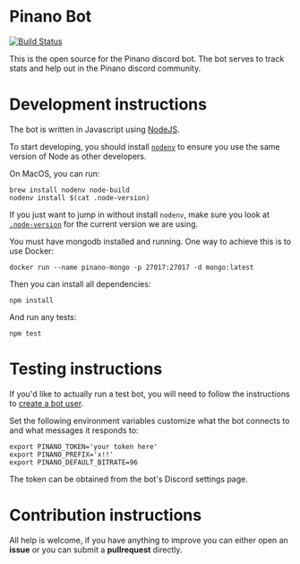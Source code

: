 # Pinano Bot

[![Build Status](https://travis-ci.com/pinano-discord/Pinano-Discord-Bot.svg?branch=master)](https://travis-ci.com/pinano-discord/Pinano-Discord-Bot)

This is the open source for the Pinano discord bot. The bot serves to track stats and help out in the Pinano discord community.

# Development instructions

The bot is written in Javascript using [NodeJS](https://nodejs.org/).

To start developing, you should install [`nodenv`](https://github.com/nodenv/nodenv) to ensure you
use the same version of Node as other developers.

On MacOS, you can run:

    brew install nodenv node-build
    nodenv install $(cat .node-version)

If you just want to jump in without install `nodenv`, make sure you look at [`.node-version`](.node-version)
for the current version we are using.

You must have mongodb installed and running. One way to achieve this is to use Docker:

    docker run --name pinano-mongo -p 27017:27017 -d mongo:latest

Then you can install all dependencies:

    npm install

And run any tests:

    npm test

# Testing instructions

If you'd like to actually run a test bot, you will need to follow the instructions to
[create a bot user](https://discordjs.guide/preparations/setting-up-a-bot-application.html).

Set the following environment variables customize what the bot connects to and what messages
it responds to:

    export PINANO_TOKEN='your token here'
    export PINANO_PREFIX='x!!'
    export PINANO_DEFAULT_BITRATE=96

The token can be obtained from the bot's Discord settings page.


# Contribution instructions

All help is welcome, if you have anything to improve you can either open an **issue** or you can submit a **pullrequest** directly.
